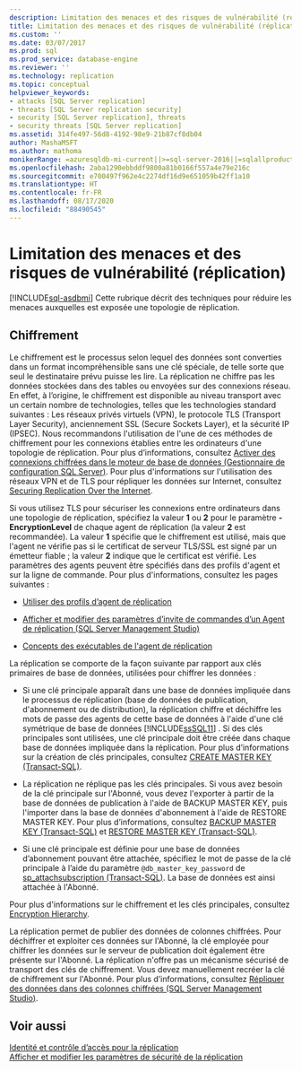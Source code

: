 ```yaml
---
description: Limitation des menaces et des risques de vulnérabilité (réplication)
title: Limitation des menaces et des risques de vulnérabilité (réplication) | Microsoft Docs
ms.custom: ''
ms.date: 03/07/2017
ms.prod: sql
ms.prod_service: database-engine
ms.reviewer: ''
ms.technology: replication
ms.topic: conceptual
helpviewer_keywords:
- attacks [SQL Server replication]
- threats [SQL Server replication security]
- security [SQL Server replication], threats
- security threats [SQL Server replication]
ms.assetid: 314fe497-56d8-4192-98e9-21b87cf8db04
author: MashaMSFT
ms.author: mathoma
monikerRange: =azuresqldb-mi-current||>=sql-server-2016||=sqlallproducts-allversions
ms.openlocfilehash: 2aba1290ebbddf9800a81b0166f557a4e79e216c
ms.sourcegitcommit: e700497f962e4c2274df16d9e651059b42ff1a10
ms.translationtype: HT
ms.contentlocale: fr-FR
ms.lasthandoff: 08/17/2020
ms.locfileid: "88490545"
---
```

# <a name="threat-and-vulnerability-mitigation-replication"></a>Limitation des menaces et des risques de vulnérabilité (réplication)
[!INCLUDE[sql-asdbmi](../../../includes/applies-to-version/sql-asdbmi.md)]
  Cette rubrique décrit des techniques pour réduire les menaces auxquelles est exposée une topologie de réplication.  
  
## <a name="encryption"></a>Chiffrement  
 Le chiffrement est le processus selon lequel des données sont converties dans un format incompréhensible sans une clé spéciale, de telle sorte que seul le destinataire prévu puisse les lire. La réplication ne chiffre pas les données stockées dans des tables ou envoyées sur des connexions réseau. En effet, à l’origine, le chiffrement est disponible au niveau transport avec un certain nombre de technologies, telles que les technologies standard suivantes : Les réseaux privés virtuels (VPN), le protocole TLS (Transport Layer Security), anciennement SSL (Secure Sockets Layer), et la sécurité IP (IPSEC). Nous recommandons l'utilisation de l'une de ces méthodes de chiffrement pour les connexions établies entre les ordinateurs d'une topologie de réplication. Pour plus d’informations, consultez [Activer des connexions chiffrées dans le moteur de base de données &#40;Gestionnaire de configuration SQL Server&#41;](../../../database-engine/configure-windows/enable-encrypted-connections-to-the-database-engine.md). Pour plus d'informations sur l'utilisation des réseaux VPN et de TLS pour répliquer les données sur Internet, consultez [Securing Replication Over the Internet](../../../relational-databases/replication/security/securing-replication-over-the-internet.md).  
  
 Si vous utilisez TLS pour sécuriser les connexions entre ordinateurs dans une topologie de réplication, spécifiez la valeur **1** ou **2** pour le paramètre **-EncryptionLevel** de chaque agent de réplication (la valeur **2** est recommandée). La valeur **1** spécifie que le chiffrement est utilisé, mais que l'agent ne vérifie pas si le certificat de serveur TLS/SSL est signé par un émetteur fiable ; la valeur **2** indique que le certificat est vérifié. Les paramètres des agents peuvent être spécifiés dans des profils d'agent et sur la ligne de commande. Pour plus d'informations, consultez les pages suivantes :  
  
-   [Utiliser des profils d’agent de réplication](../../../relational-databases/replication/agents/work-with-replication-agent-profiles.md)  
  
-   [Afficher et modifier des paramètres d’invite de commandes d’un Agent de réplication &#40;SQL Server Management Studio&#41;](../../../relational-databases/replication/agents/view-and-modify-replication-agent-command-prompt-parameters.md)  
  
-   [Concepts des exécutables de l'agent de réplication](../../../relational-databases/replication/concepts/replication-agent-executables-concepts.md)  
  
 La réplication se comporte de la façon suivante par rapport aux clés primaires de base de données, utilisées pour chiffrer les données :  
  
-   Si une clé principale apparaît dans une base de données impliquée dans le processus de réplication (base de données de publication, d'abonnement ou de distribution), la réplication chiffre et déchiffre les mots de passe des agents de cette base de données à l'aide d'une clé symétrique de base de données [!INCLUDE[ssSQL11](../../../includes/sssql11-md.md)] . Si des clés principales sont utilisées, une clé principale doit être créée dans chaque base de données impliquée dans la réplication. Pour plus d’informations sur la création de clés principales, consultez [CREATE MASTER KEY &#40;Transact-SQL&#41;](../../../t-sql/statements/create-master-key-transact-sql.md).  
  
-   La réplication ne réplique pas les clés principales. Si vous avez besoin de la clé principale sur l'Abonné, vous devez l'exporter à partir de la base de données de publication à l'aide de BACKUP MASTER KEY, puis l'importer dans la base de données d'abonnement à l'aide de RESTORE MASTER KEY. Pour plus d’informations, consultez [BACKUP MASTER KEY &#40;Transact-SQL&#41;](../../../t-sql/statements/backup-master-key-transact-sql.md) et [RESTORE MASTER KEY &#40;Transact-SQL&#41;](../../../t-sql/statements/restore-master-key-transact-sql.md).  
  
-   Si une clé principale est définie pour une base de données d’abonnement pouvant être attachée, spécifiez le mot de passe de la clé principale à l’aide du paramètre `@db_master_key_password` de [sp_attachsubscription &#40;Transact-SQL&#41;](../../../relational-databases/system-stored-procedures/sp-attachsubscription-transact-sql.md). La base de données est ainsi attachée à l'Abonné.  
  
 Pour plus d'informations sur le chiffrement et les clés principales, consultez [Encryption Hierarchy](../../../relational-databases/security/encryption/encryption-hierarchy.md).  
  
 La réplication permet de publier des données de colonnes chiffrées. Pour déchiffrer et exploiter ces données sur l'Abonné, la clé employée pour chiffrer les données sur le serveur de publication doit également être présente sur l'Abonné. La réplication n'offre pas un mécanisme sécurisé de transport des clés de chiffrement. Vous devez manuellement recréer la clé de chiffrement sur l'Abonné. Pour plus d’informations, consultez [Répliquer des données dans des colonnes chiffrées &#40;SQL Server Management Studio&#41;](../../../relational-databases/replication/security/replicate-data-in-encrypted-columns-sql-server-management-studio.md).  
  
## <a name="see-also"></a>Voir aussi  
 [Identité et contrôle d’accès pour la réplication](../../../relational-databases/replication/security/identity-and-access-control-replication.md)   
 [Afficher et modifier les paramètres de sécurité de la réplication](../../../relational-databases/replication/security/view-and-modify-replication-security-settings.md)   

  
  
